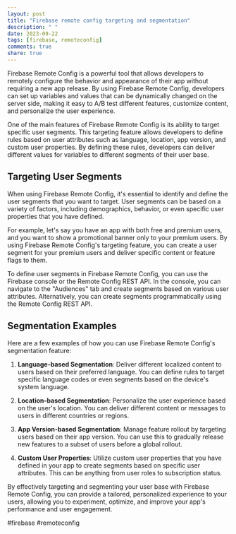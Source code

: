 ```yaml
---
layout: post
title: "Firebase remote config targeting and segmentation"
description: " "
date: 2023-09-22
tags: [firebase, remoteconfig]
comments: true
share: true
---
```


Firebase Remote Config is a powerful tool that allows developers to remotely configure the behavior and appearance of their app without requiring a new app release. By using Firebase Remote Config, developers can set up variables and values that can be dynamically changed on the server side, making it easy to A/B test different features, customize content, and personalize the user experience.

One of the main features of Firebase Remote Config is its ability to target specific user segments. This targeting feature allows developers to define rules based on user attributes such as language, location, app version, and custom user properties. By defining these rules, developers can deliver different values for variables to different segments of their user base.

## Targeting User Segments

When using Firebase Remote Config, it's essential to identify and define the user segments that you want to target. User segments can be based on a variety of factors, including demographics, behavior, or even specific user properties that you have defined.

For example, let's say you have an app with both free and premium users, and you want to show a promotional banner only to your premium users. By using Firebase Remote Config's targeting feature, you can create a user segment for your premium users and deliver specific content or feature flags to them.

To define user segments in Firebase Remote Config, you can use the Firebase console or the Remote Config REST API. In the console, you can navigate to the "Audiences" tab and create segments based on various user attributes. Alternatively, you can create segments programmatically using the Remote Config REST API.

## Segmentation Examples

Here are a few examples of how you can use Firebase Remote Config's segmentation feature:

1. **Language-based Segmentation**: Deliver different localized content to users based on their preferred language. You can define rules to target specific language codes or even segments based on the device's system language.

2. **Location-based Segmentation**: Personalize the user experience based on the user's location. You can deliver different content or messages to users in different countries or regions.

3. **App Version-based Segmentation**: Manage feature rollout by targeting users based on their app version. You can use this to gradually release new features to a subset of users before a global rollout.

4. **Custom User Properties**: Utilize custom user properties that you have defined in your app to create segments based on specific user attributes. This can be anything from user roles to subscription status.

By effectively targeting and segmenting your user base with Firebase Remote Config, you can provide a tailored, personalized experience to your users, allowing you to experiment, optimize, and improve your app's performance and user engagement.

#firebase #remoteconfig